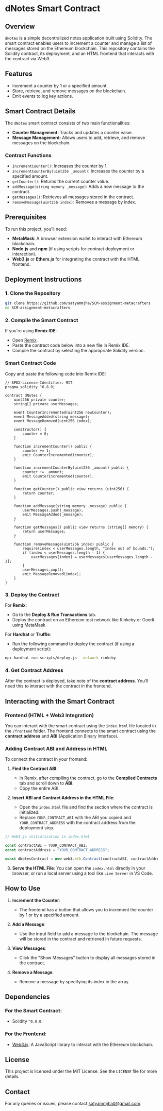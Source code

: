 # **dNotes Smart Contract**

## **Overview**

`dNotes` is a simple decentralized notes application built using Solidity. The smart contract enables users to increment a counter and manage a list of messages stored on the Ethereum blockchain. This repository contains the Solidity contract, its deployment, and an HTML frontend that interacts with the contract via Web3.

## **Features**

- Increment a counter by 1 or a specified amount.
- Store, retrieve, and remove messages on the blockchain.
- Emit events to log key actions.

## **Smart Contract Details**

The `dNotes` smart contract consists of two main functionalities:

- **Counter Management**: Tracks and updates a counter value.
- **Message Management**: Allows users to add, retrieve, and remove messages on the blockchain.

### **Contract Functions**

- `incrementCounter()`: Increases the counter by 1.
- `incrementCounterBy(uint256 _amount)`: Increases the counter by a specified amount.
- `getCounter()`: Returns the current counter value.
- `addMessage(string memory _message)`: Adds a new message to the contract.
- `getMessages()`: Retrieves all messages stored in the contract.
- `removeMessage(uint256 index)`: Removes a message by index.

## **Prerequisites**

To run this project, you'll need:

- **MetaMask**: A browser extension wallet to interact with Ethereum blockchain.
- **Node.js** and **npm** (if using scripts for contract deployment or interaction).
- **Web3.js** or **Ethers.js** for integrating the contract with the HTML frontend.

## **Deployment Instructions**

### 1. **Clone the Repository**

```bash
git clone https://github.com/satyammjha/SCM-assignment-metacrafters
cd SCM-assignment-metacrafters
```

### 2. **Compile the Smart Contract**

If you're using **Remix IDE**:

- Open [Remix](https://remix.ethereum.org/).
- Paste the contract code below into a new file in Remix IDE.
- Compile the contract by selecting the appropriate Solidity version.

### **Smart Contract Code**

Copy and paste the following code into Remix IDE:

```solidity
// SPDX-License-Identifier: MIT
pragma solidity ^0.8.0;

contract dNotes {
    uint256 private counter;
    string[] private userMessages;

    event CounterIncremented(uint256 newCounter);
    event MessageAdded(string message);
    event MessageRemoved(uint256 index);

    constructor() {
        counter = 0;
    }

    function incrementCounter() public {
        counter += 1;
        emit CounterIncremented(counter);
    }

    function incrementCounterBy(uint256 _amount) public {
        counter += _amount;
        emit CounterIncremented(counter);
    }

    function getCounter() public view returns (uint256) {
        return counter;
    }

    function addMessage(string memory _message) public {
        userMessages.push(_message);
        emit MessageAdded(_message);
    }

    function getMessages() public view returns (string[] memory) {
        return userMessages;
    }

    function removeMessage(uint256 index) public {
        require(index < userMessages.length, "Index out of bounds.");
        if (index < userMessages.length - 1) {
            userMessages[index] = userMessages[userMessages.length - 1];
        }
        userMessages.pop();
        emit MessageRemoved(index);
    }
}
```

### 3. **Deploy the Contract**

For **Remix**:

- Go to the **Deploy & Run Transactions** tab.
- Deploy the contract on an Ethereum test network like Rinkeby or Goerli using MetaMask.

For **Hardhat** or **Truffle**:

- Run the following command to deploy the contract (if using a deployment script):

```bash
npx hardhat run scripts/deploy.js --network rinkeby
```

### 4. **Get Contract Address**

After the contract is deployed, take note of the **contract address**. You'll need this to interact with the contract in the frontend.

## **Interacting with the Smart Contract**

### **Frontend (HTML + Web3 Integration)**

You can interact with the smart contract using the `index.html` file located in the `/frontend` folder. The frontend connects to the smart contract using the **contract address** and **ABI** (Application Binary Interface).

### **Adding Contract ABI and Address in HTML**

To connect the contract in your frontend:

1. **Find the Contract ABI**:

   - In Remix, after compiling the contract, go to the **Compiled Contracts** tab and scroll down to **ABI**.
   - Copy the entire ABI.

2. **Insert ABI and Contract Address in the HTML File**:
   - Open the `index.html` file and find the section where the contract is initialized.
   - Replace `YOUR_CONTRACT_ABI` with the ABI you copied and `YOUR_CONTRACT_ADDRESS` with the contract address from the deployment step.

```javascript
// Web3.js initialization in index.html

const contractABI = YOUR_CONTRACT_ABI;
const contractAddress = "YOUR_CONTRACT_ADDRESS";

const dNotesContract = new web3.eth.Contract(contractABI, contractAddress);
```

3. **Serve the HTML File**:
   You can open the `index.html` directly in your browser, or run a local server using a tool like `Live Server` in VS Code.

## **How to Use**

1. **Increment the Counter**:

   - The frontend has a button that allows you to increment the counter by 1 or by a specified amount.

2. **Add a Message**:

   - Use the input field to add a message to the blockchain. The message will be stored in the contract and retrieved in future requests.

3. **View Messages**:

   - Click the "Show Messages" button to display all messages stored in the contract.

4. **Remove a Message**:
   - Remove a message by specifying its index in the array.

## **Dependencies**

### For the Smart Contract:

- Solidity `^0.8.0`.

### For the Frontend:

- [Web3.js](https://web3js.readthedocs.io/): A JavaScript library to interact with the Ethereum blockchain.

## **License**

This project is licensed under the MIT License. See the `LICENSE` file for more details.

## **Contact**

For any queries or issues, please contact [satyammjha0@gmail.com](mailto:satyammjha0@gmail.com).
